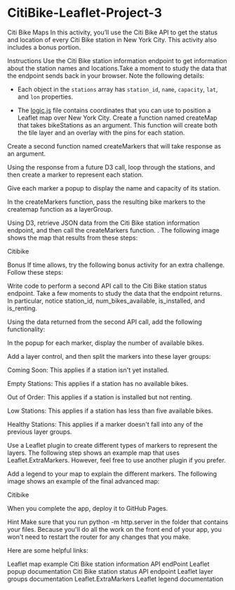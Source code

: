 # CitiBike-Leaflet-Project-3
Citi Bike Maps
In this activity, you’ll use the Citi Bike API to get the status and location of every Citi Bike station in New York City. This activity also includes a bonus portion.

Instructions
Use the Citi Bike station information endpoint to get information about the station names and locations.Take a moment to study the data that the endpoint sends back in your browser. Note the following details:

 * Each object in the `stations` array has `station_id`, `name`, `capacity`, `lat`, and `lon` properties.

 * The [logic.js](Unsolved/static/js/logic.js) file contains coordinates that you can use to position a Leaflet map over New York City.
Create a function named createMap that takes bikeStations as an argument. This function will create both the tile layer and an overlay with the pins for each station.

Create a second function named createMarkers that will take response as an argument.

Using the response from a future D3 call, loop through the stations, and then create a marker to represent each station.

Give each marker a popup to display the name and capacity of its station.

In the createMarkers function, pass the resulting bike markers to the createmap function as a layerGroup.

Using D3, retrieve JSON data from the Citi Bike station information endpoint, and then call the createMarkers function. . The following image shows the map that results from these steps:

Citibike

Bonus
If time allows, try the following bonus activity for an extra challenge. Follow these steps:

Write code to perform a second API call to the Citi Bike station status endpoint. Take a few moments to study the data that the endpoint returns. In particular, notice station_id, num_bikes_available, is_installed, and is_renting.

Using the data returned from the second API call, add the following functionality:

In the popup for each marker, display the number of available bikes.

Add a layer control, and then split the markers into these layer groups:

Coming Soon: This applies if a station isn't yet installed.

Empty Stations: This applies if a station has no available bikes.

Out of Order: This applies if a station is installed but not renting.

Low Stations: This applies if a station has less than five available bikes.

Healthy Stations: This applies if a marker doesn't fall into any of the previous layer groups.

Use a Leaflet plugin to create different types of markers to represent the layers. The following step shows an example map that uses Leaflet.ExtraMarkers. However, feel free to use another plugin if you prefer.

Add a legend to your map to explain the different markers. The following image shows an example of the final advanced map:

Citibike

When you complete the app, deploy it to GitHub Pages.

Hint
Make sure that you run python -m http.server in the folder that contains your files. Because you'll do all the work on the front end of your app, you won't need to restart the router for any changes that you make.

Here are some helpful links:

Leaflet map example
Citi Bike station information API endPoint
Leaflet popup documentation
Citi Bike station status API endpoint
Leaflet layer groups documentation
Leaflet.ExtraMarkers
Leaflet legend documentation

